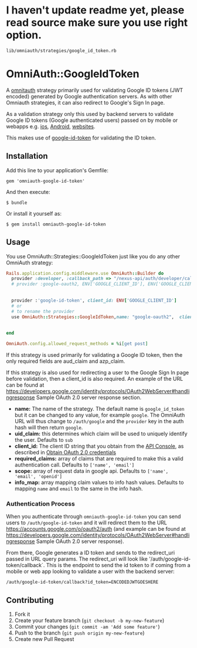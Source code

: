 # I haven't update readme yet, please read source make sure you use right option.

`lib/omniauth/strategies/google_id_token.rb`


# OmniAuth::GoogleIdToken

A [omnitauth](https://github.com/omniauth/omniauth) strategy primarily used for validating Google ID tokens
(JWT encoded) generated by Google authentication servers. As with other Omniauth strategies, it can also
redirect to Google's Sign In page.

As a validation strategy only this used by backend servers to validate Google ID tokens (Google
authenticated users) passed on by mobile or webapps e.g.
[ios](https://developers.google.com/identity/sign-in/ios/backend-auth),
[Android](https://developers.google.com/identity/sign-in/android/backend-auth),
[websites](https://developers.google.com/identity/sign-in/web/backend-auth).

This makes use of [google-id-token](https://github.com/google/google-id-token) for validating the ID token.

## Installation

Add this line to your application's Gemfile:

    gem 'omniauth-google-id-token'

And then execute:

    $ bundle

Or install it yourself as:

    $ gem install omniauth-google-id-token

## Usage

You use OmniAuth::Strategies::GoogleIdToken just like you do any other OmniAuth strategy:

```ruby
Rails.application.config.middleware.use OmniAuth::Builder do
  provider :developer, :callback_path => "/nexus-api/auth/developer/callback", provider_ignores_state: true if Rails.env.development?
  # provider :google-oauth2, ENV['GOOGLE_CLIENT_ID'], ENV['GOOGLE_CLIENT_SECRET'], scope: 'email, profile', provider_ignores_state: true , :callback_path => "/nexus-api/auth/google-oauth2/callback"
    
  
  provider :'google-id-token', client_id: ENV['GOOGLE_CLIENT_ID']
  # or
  # to rename the provider
  use OmniAuth::Strategies::GoogleIdToken,name: "google-oauth2",  client_id: ENV['GOOGLE_CLIENT_ID']
  
  
end

OmniAuth.config.allowed_request_methods = %i[get post]

```

If this strategy is used primarily for validating a Google ID token, then the only required fields are
aud_claim and azp_claim.

If this strategy is also used for redirecting a user to the Google Sign In page before validation,
then a client_id is also required. An example of the URL can be found at
https://developers.google.com/identity/protocols/OAuth2WebServer#handlingresponse Sample OAuth 2.0 server
response section.

* **name:** The name of the strategy. The default name is `google_id_token` but it can be changed to any value, for
  example `google`. The OmniAuth URL will thus change to `/auth/google` and the `provider` key in the auth hash will
  then return `google`.
* **uid_claim:** this determines which claim will be used to uniquely identify the user. Defaults
  to `sub`
* **client_id:** The client ID string that you obtain from the [API Console](https://console.developers.google.com/),
  as described in [Obtain OAuth 2.0 credentials](https://developers.google.com/identity/protocols/OpenIDConnect#getcredentials)
* **required_claims:** array of claims that are required to make this a valid authentication call.
  Defaults to `['name', 'email']`
* **scope:** array of request data in google api. Defaults to `['name', 'email', 'openid']`
* **info_map:** array mapping claim values to info hash values. Defaults to mapping `name` and `email`
  to the same in the info hash.

### Authentication Process

When you authenticate through `omniauth-google-id-token` you can send users to `/auth/google-id-token`
and it will redirect them to the URL https://accounts.google.com/o/oauth2/auth (and example can be
found at https://developers.google.com/identity/protocols/OAuth2WebServer#handlingresponse
Sample OAuth 2.0 server response).

From there, Google generates a ID token and sends to the redirect_uri passed in URL query params.
The redirect_uri will look like '/auth/google-id-token/callback`. This is the endpoint to send the id token
to if coming from a mobile or web app looking to validate a user with the backend server:

    /auth/google-id-token/callback?id_token=ENCODEDJWTGOESHERE

## Contributing

1. Fork it
2. Create your feature branch (`git checkout -b my-new-feature`)
3. Commit your changes (`git commit -am 'Add some feature'`)
4. Push to the branch (`git push origin my-new-feature`)
5. Create new Pull Request
